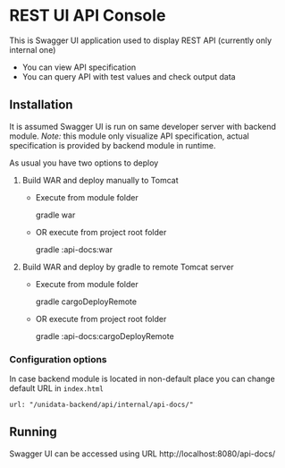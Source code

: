 # REST UI API Console

This is Swagger UI application used to display REST API (currently only internal one)

- You can view API specification
- You can query API with test values and check output data

## Installation
It is assumed Swagger UI is run on same developer server with backend module.
*Note:* this module only visualize API specification, actual specification is provided by backend module in runtime.

As usual you have two options to deploy

1. Build WAR and deploy manually to Tomcat

    - Execute from module folder

        gradle war

    - OR execute from project root folder

        gradle :api-docs:war

2. Build WAR and deploy by gradle to remote Tomcat server

    - Execute from module folder

        gradle cargoDeployRemote

    - OR execute from project root folder

        gradle :api-docs:cargoDeployRemote

### Configuration options
In case backend module is located in non-default place you can change default URL in `index.html`

    url: "/unidata-backend/api/internal/api-docs/"

## Running
Swagger UI can be accessed using URL http://localhost:8080/api-docs/